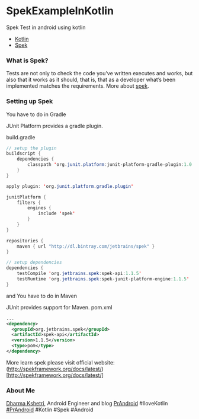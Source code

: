 # SpekExampleInKotlin
Spek Test in android using kotlin

- [Kotlin](https://kotlinlang.org/)
- [Spek](http://spekframework.org/docs/latest/)

### What is Spek?

Tests are not only to check the code you’ve written executes and works, but also that it works as it should, that is, that as a developer what’s been implemented matches the requirements. More about [spek](http://spekframework.org/docs/latest/).

### Setting up Spek

You have to do in Gradle

JUnit Platform provides a gradle plugin.

build.gradle
```java
// setup the plugin
buildscript {
    dependencies {
        classpath 'org.junit.platform:junit-platform-gradle-plugin:1.0.0'
    }
}

apply plugin: 'org.junit.platform.gradle.plugin'

junitPlatform {
    filters {
        engines {
            include 'spek'
        }
    }
}

repositories {
    maven { url "http://dl.bintray.com/jetbrains/spek" }
}

// setup dependencies
dependencies {
    testCompile 'org.jetbrains.spek:spek-api:1.1.5'
    testRuntime 'org.jetbrains.spek:spek-junit-platform-engine:1.1.5'
}
```
and
You have to do in Maven

JUnit provides support for Maven.
pom.xml
```xml
...
<dependency>
  <groupId>org.jetbrains.spek</groupId>
  <artifactId>spek-api</artifactId>
  <version>1.1.5</version>
  <type>pom</type>
</dependency>
```

More learn spek please visit official website: (http://spekframework.org/docs/latest/)[http://spekframework.org/docs/latest/]

### About Me

[Dharma Kshetri](www.dharmakshetri.me), Android Engineer and blog [PrAndroid](www.prandroid.com)
#IloveKotlin [#PrAndroid](www.prandroid.com) #Kotlin #Spek #Android
